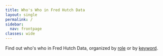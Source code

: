 ```yaml
---
title: Who's Who in Fred Hutch Data
layout: single
permalink: /
sidebar: 
  nav: frontpage
classes: wide
---
```


Find out who's who in Fred Hutch Data, organized by [role](/roles/) or by [keyword](/keywords/).

